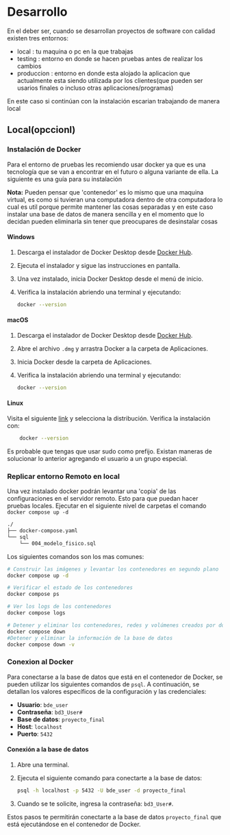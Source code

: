 # Desarrollo

En el deber ser, cuando se desarrollan proyectos de software con calidad existen tres entornos:

- local : tu maquina o pc en la que trabajas
- testing : entorno en donde se hacen pruebas antes de realizar los cambios
- produccion : entorno en donde esta alojado la aplicacion que actualmente esta siendo utilizada por los clientes(que pueden ser usarios finales o incluso otras aplicaciones/programas)

En este caso si continúan con la instalación escarian trabajando de manera local

## Local(opccionl)

### Instalación de Docker

Para el entorno de pruebas les recomiendo usar docker ya que es una tecnología que se van a encontrar en el futuro o alguna variante de ella. La siguiente es una guía para su instalación

**Nota:** Pueden pensar que 'contenedor' es lo mismo que una maquina virtual, es como si tuvieran una computadora dentro de otra computadora lo cual es util porque permite mantener las cosas separadas y en este caso instalar una base de datos de manera sencilla y en el momento que lo decidan pueden eliminarla sin tener que preocupares de desinstalar cosas

#### Windows

1. Descarga el instalador de Docker Desktop desde [Docker Hub](https://hub.docker.com/editions/community/docker-ce-desktop-windows).
2. Ejecuta el instalador y sigue las instrucciones en pantalla.
3. Una vez instalado, inicia Docker Desktop desde el menú de inicio.
4. Verifica la instalación abriendo una terminal y ejecutando:

    ```sh
    docker --version
    ```

#### macOS

1. Descarga el instalador de Docker Desktop desde [Docker Hub](https://hub.docker.com/editions/community/docker-ce-desktop-mac).
2. Abre el archivo `.dmg` y arrastra Docker a la carpeta de Aplicaciones.
3. Inicia Docker desde la carpeta de Aplicaciones.
4. Verifica la instalación abriendo una terminal y ejecutando:

    ```sh
    docker --version
    ```

#### Linux

Visita el siguiente [link](https://docs.docker.com/desktop/install/linux/) y selecciona la distribución. Verifica la instalación con:

```sh
    docker --version
```

Es probable que tengas que usar sudo como prefijo. Existan maneras de solucionar lo anterior agregando el usuario a un grupo especial.

### Replicar entorno Remoto en local

Una vez instalado docker podrán levantar una 'copia' de las configuraciones en el servidor remoto. Esto para que puedan hacer pruebas locales.
Ejecutar en el siguiente nivel de carpetas el comando `docker compose up -d`

```sh
./
├── docker-compose.yaml
└── sql
    └── 004_modelo_fisico.sql
```

Los siguientes comandos son los mas comunes:

```sh
# Construir las imágenes y levantar los contenedores en segundo plano
docker compose up -d

# Verificar el estado de los contenedores
docker compose ps

# Ver los logs de los contenedores
docker compose logs

# Detener y eliminar los contenedores, redes y volúmenes creados por docker-compose up
docker compose down
#Detener y eliminar la información de la base de datos
docker compose down -v
```

### Conexion al Docker

Para conectarse a la base de datos que está en el contenedor de Docker, se pueden utilizar los siguientes comandos de `psql`. A continuación, se detallan los valores específicos de la configuración y las credenciales:

- **Usuario**: `bde_user`
- **Contraseña**: `bd3_User#`
- **Base de datos**: `proyecto_final`
- **Host**: `localhost`
- **Puerto**: `5432`

#### Conexión a la base de datos

1. Abre una terminal.
2. Ejecuta el siguiente comando para conectarte a la base de datos:

    ```sh
    psql -h localhost -p 5432 -U bde_user -d proyecto_final
    ```

3. Cuando se te solicite, ingresa la contraseña: `bd3_User#`.

Estos pasos te permitirán conectarte a la base de datos `proyecto_final` que está ejecutándose en el contenedor de Docker.
